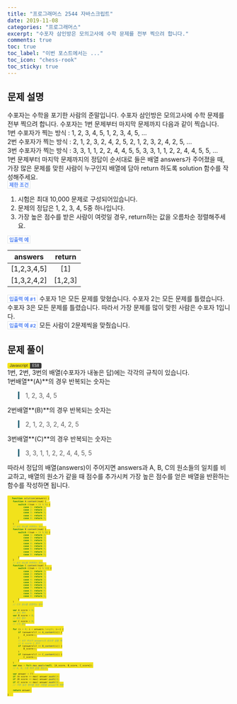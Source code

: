 ```yaml
---
title: "프로그래머스 2544 자바스크립트"
date: 2019-11-08
categories: "프로그래머스"
excerpt: "수포자 삼인방은 모의고사에 수학 문제를 전부 찍으려 합니다."
comments: true
toc: true 
toc_label: "이번 포스트에서는 ..." 
toc_icon: "chess-rook"
toc_sticky: true
---
```


## 문제 설명
수포자는 수학을 포기한 사람의 준말입니다. 수포자 삼인방은 모의고사에 수학 문제를 전부 찍으려 합니다. 수포자는 1번 문제부터 마지막 문제까지 다음과 같이 찍습니다.

1번 수포자가 찍는 방식 : 1, 2, 3, 4, 5, 1, 2, 3, 4, 5, ...

2번 수포자가 찍는 방식 : 2, 1, 2, 3, 2, 4, 2, 5, 2, 1, 2, 3, 2, 4, 2, 5, ...

3번 수포자가 찍는 방식 : 3, 3, 1, 1, 2, 2, 4, 4, 5, 5, 3, 3, 1, 1, 2, 2, 4, 4, 5, 5, ...

1번 문제부터 마지막 문제까지의 정답이 순서대로 들은 배열 answers가 주어졌을 때, 가장 많은 문제를 맞힌 사람이 누구인지 배열에 담아 return 하도록 solution 함수를 작성해주세요.

`제한 조건`

1. 시험은 최대 10,000 문제로 구성되어있습니다.
2. 문제의 정답은 1, 2, 3, 4, 5중 하나입니다.
3. 가장 높은 점수를 받은 사람이 여럿일 경우, return하는 값을 오름차순 정렬해주세요.

`입출력 예`

|   answers   | return  |
| :---------: | :-----: |
| [1,2,3,4,5] |   [1]   |
| [1,3,2,4,2] | [1,2,3] |

`입출력 예 #1`
수포자 1은 모든 문제를 맞혔습니다.
수포자 2는 모든 문제를 틀렸습니다.
수포자 3은 모든 문제를 틀렸습니다.
따라서 가장 문제를 많이 맞힌 사람은 수포자 1입니다.

`입출력 예 #2`
모든 사람이 2문제씩을 맞췄습니다.

## 문제 풀이
<a class="Javascript">Javascript</a><a class="Javascriptver">ES8</a>

1번, 2번, 3번의 배열(수포자가 내놓은 답)에는 각각의 규칙이 있습니다. 

1번배열**(A)**의 경우 반복되는 숫자는 

> 1, 2, 3, 4, 5

2번배열**(B)**의 경우 반복되는 숫자는 

> 2, 1, 2, 3, 2, 4, 2, 5

3번배열**(C)**의 경우 반복되는 숫자는 

> 3, 3, 1, 1, 2, 2, 4, 4, 5, 5

따라서 정답의 배열(answers)이 주어지면 answers과 A, B, C의 원소들의 일치를 비교하고, 배열의 원소가 같을 때 점수를 추가시켜 가장 높은 점수를 얻은 배열을 반환하는 함수를 작성하면 됩니다.

~~~javascript
function solution(answers) {
    function A_content(num) {
        switch ((num + 1) % 5) {
            case 1: return 1;
            case 2: return 2;
            case 3: return 3;
            case 4: return 4;
            case 0: return 5;
        }
    }
    // A의 원소를 반환하는 함수
    function B_content(num) {
        switch ((num + 1) % 8) {
            case 1: return 2;
            case 2: return 1;
            case 3: return 2;
            case 4: return 3;
            case 5: return 2;
            case 6: return 4;
            case 7: return 2;
            case 0: return 5;
        }
    }
    // B의 원소를 반환하는 함수
    function C_content(num) {
        switch ((num + 1) % 10) {
            case 1: return 3;
            case 2: return 3;
            case 3: return 1;
            case 4: return 1;
            case 5: return 2;
            case 6: return 2;
            case 7: return 4;
            case 8: return 4;
            case 9: return 5;
            case 0: return 5;
        }
    }
    // C의 원소를 반환하는 함수

    var A_score = 0;
    // A의 점수
    var B_score = 0;
    // B의 점수
    var C_score = 0;
    // C의 점수

    for (i = 0; i < answers.length; i++) {
        if (answers[i] == A_content(i)) {
            A_score++;
        }
        // A의 원소가 answers의 원소와 같을 때
        // A_score 1 증가
        if (answers[i] == B_content(i)) {
            B_score++;
        }
        if (answers[i] == C_content(i)) {
            C_score++;
        }
    }
    var max = Math.max.apply(null, [A_score, B_score, C_score]);
    // A, B, C중 최대 값을 찾는다.

    var answer = [];
    if (A_score == max) answer.push(1);
    if (B_score == max) answer.push(2);
    if (C_score == max) answer.push(3);
    // 가장 높은 점수를 받은 사람을 answer에 저장

    return answer;
}
~~~
<style>
blockquote{
    border-left: 0.25em solid #266477;
}
</style>
<style>
.page__content h1,
.page__content h2
{
    padding-bottom: 0.5em;
    border-bottom: 1px solid #89ddff;
}
</style>

<style>
    p{
        margin-block-start: 0em;
        margin-block-end: 0em;
        margin-inline-start: 0px;
        margin-inline-end: 0px;
        margin-top:0px;
        margin-bottom: 0px;
    }
</style>
<style>
        .MySQL {
            display: inline;
            padding-left: 5px;
            padding-right: 5px;
            padding-top: 1px;
            padding-bottom: 2px;
            font-size: 0.6em;
            text-align: center;
            background-color: #52809c;
            color: #f8fafc;
            border-top-left-radius: 3px;
            border-bottom-left-radius: 3px;
            content: "MySQL"
        }

        .MySQLver {
            display: inline;
            padding-left: 5px;
            padding-right: 5px;
            padding-top: 1px;
            padding-bottom: 2px;
            font-size: 0.6em;
            text-align: center;
            background-color: #f8981d;
            color: #f8fafc;
            border-top-right-radius: 3px;
            border-bottom-right-radius: 3px;
        }
</style>
<style>
        .Javascript {
            display: inline;
            padding-left: 5px;
            padding-right: 5px;
            padding-top: 1px;
            padding-bottom: 2px;
            font-size: 0.6em;
            text-align: center;
            background-color: #f2e21b;
            color: #222;
            border-top-left-radius: 3px;
            border-bottom-left-radius: 3px;
        }

        .Javascriptver {
            display: inline;
            padding-left: 5px;
            padding-right: 5px;
            padding-top: 1px;
            padding-bottom: 2px;
            font-size: 0.6em;
            text-align: center;
            background-color: #000000c7;
            color: #f8fafc;
            border-top-right-radius: 3px;
            border-bottom-right-radius: 3px;
        }
</style>
<style>
        .PHP {
            display: inline;
            padding-left: 5px;
            padding-right: 5px;
            padding-top: 1px;
            padding-bottom: 2px;
            font-size: 0.6em;
            text-align: center;
            background-color: #777bb3;
            color: #f8fafc;
            border-top-left-radius: 3px;
            border-bottom-left-radius: 3px;
            content: "MySQL"
        }

        .PHPver {
            display: inline;
            padding-left: 5px;
            padding-right: 5px;
            padding-top: 1px;
            padding-bottom: 2px;
            font-size: 0.6em;
            text-align: center;
            background-color: #000000c7;
            color: #f8fafc;
            border-top-right-radius: 3px;
            border-bottom-right-radius: 3px;
        }
</style>
<style>
        .Python {
            display: inline;
            padding-left: 5px;
            padding-right: 5px;
            padding-top: 1px;
            padding-bottom: 2px;
            font-size: 0.6em;
            text-align: center;
            background-color: #0277bd;
            color: #f8fafc;
            border-top-left-radius: 3px;
            border-bottom-left-radius: 3px;
        }

        .Pythonver {
            display: inline;
            padding-left: 5px;
            padding-right: 5px;
            padding-top: 1px;
            padding-bottom: 2px;
            font-size: 0.6em;
            text-align: center;
            background-color: #ffc107;
            color: #f8fafc;
            border-top-right-radius: 3px;
            border-bottom-right-radius: 3px;
        }
</style>
<style>
.page h1:before {
    padding-right: 0.3em;
    color: #9ddcff;
    content: "/";
}

.page h2:before {
    padding-right: 0.3em;
    color: #9ddcff;
    content: "//";
}

.page h3:before {
    padding-right: 0.3em;
    color: #9ddcff;
    content: "///";
}

.page h4:before {
    padding-right: 0.3em;
    color: #9ddcff;
    content: "////";
}

p>code,
a>code,
li>code,
figcaption>code,
td>code {
    padding-left: 0.18rem;
    padding-right: 0.18rem;
    padding-top: 0.09rem;
    font-size: 0.8em;
    background: #fff;
    color: #5283f3;
    border: solid 1px #e1e4e5;
    border-radius: 0px;
    font-family: open sans,clear sans,helvetica neue,Helvetica,Arial,sans-serif;
    font-weight: bold;
}
</style>


